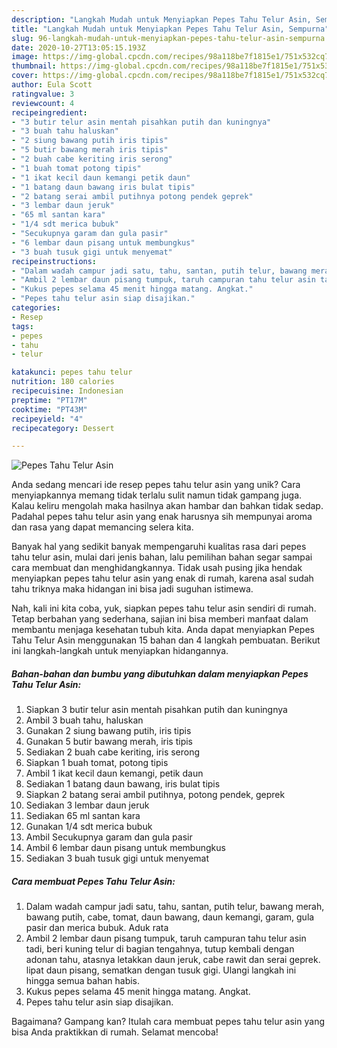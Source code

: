 ```yaml
---
description: "Langkah Mudah untuk Menyiapkan Pepes Tahu Telur Asin, Sempurna"
title: "Langkah Mudah untuk Menyiapkan Pepes Tahu Telur Asin, Sempurna"
slug: 96-langkah-mudah-untuk-menyiapkan-pepes-tahu-telur-asin-sempurna
date: 2020-10-27T13:05:15.193Z
image: https://img-global.cpcdn.com/recipes/98a118be7f1815e1/751x532cq70/pepes-tahu-telur-asin-foto-resep-utama.jpg
thumbnail: https://img-global.cpcdn.com/recipes/98a118be7f1815e1/751x532cq70/pepes-tahu-telur-asin-foto-resep-utama.jpg
cover: https://img-global.cpcdn.com/recipes/98a118be7f1815e1/751x532cq70/pepes-tahu-telur-asin-foto-resep-utama.jpg
author: Eula Scott
ratingvalue: 3
reviewcount: 4
recipeingredient:
- "3 butir telur asin mentah pisahkan putih dan kuningnya"
- "3 buah tahu haluskan"
- "2 siung bawang putih iris tipis"
- "5 butir bawang merah iris tipis"
- "2 buah cabe keriting iris serong"
- "1 buah tomat potong tipis"
- "1 ikat kecil daun kemangi petik daun"
- "1 batang daun bawang iris bulat tipis"
- "2 batang serai ambil putihnya potong pendek geprek"
- "3 lembar daun jeruk"
- "65 ml santan kara"
- "1/4 sdt merica bubuk"
- "Secukupnya garam dan gula pasir"
- "6 lembar daun pisang untuk membungkus"
- "3 buah tusuk gigi untuk menyemat"
recipeinstructions:
- "Dalam wadah campur jadi satu, tahu, santan, putih telur, bawang merah, bawang putih, cabe, tomat, daun bawang, daun kemangi, garam, gula pasir dan merica bubuk. Aduk rata"
- "Ambil 2 lembar daun pisang tumpuk, taruh campuran tahu telur asin tadi, beri kuning telur di bagian tengahnya, tutup kembali dengan adonan tahu, atasnya letakkan daun jeruk, cabe rawit dan serai geprek. lipat daun pisang, sematkan dengan tusuk gigi. Ulangi langkah ini hingga semua bahan habis."
- "Kukus pepes selama 45 menit hingga matang. Angkat."
- "Pepes tahu telur asin siap disajikan."
categories:
- Resep
tags:
- pepes
- tahu
- telur

katakunci: pepes tahu telur 
nutrition: 180 calories
recipecuisine: Indonesian
preptime: "PT17M"
cooktime: "PT43M"
recipeyield: "4"
recipecategory: Dessert

---
```



![Pepes Tahu Telur Asin](https://img-global.cpcdn.com/recipes/98a118be7f1815e1/751x532cq70/pepes-tahu-telur-asin-foto-resep-utama.jpg)

Anda sedang mencari ide resep pepes tahu telur asin yang unik? Cara menyiapkannya memang tidak terlalu sulit namun tidak gampang juga. Kalau keliru mengolah maka hasilnya akan hambar dan bahkan tidak sedap. Padahal pepes tahu telur asin yang enak harusnya sih mempunyai aroma dan rasa yang dapat memancing selera kita.



Banyak hal yang sedikit banyak mempengaruhi kualitas rasa dari pepes tahu telur asin, mulai dari jenis bahan, lalu pemilihan bahan segar sampai cara membuat dan menghidangkannya. Tidak usah pusing jika hendak menyiapkan pepes tahu telur asin yang enak di rumah, karena asal sudah tahu triknya maka hidangan ini bisa jadi suguhan istimewa.


Nah, kali ini kita coba, yuk, siapkan pepes tahu telur asin sendiri di rumah. Tetap berbahan yang sederhana, sajian ini bisa memberi manfaat dalam membantu menjaga kesehatan tubuh kita. Anda dapat menyiapkan Pepes Tahu Telur Asin menggunakan 15 bahan dan 4 langkah pembuatan. Berikut ini langkah-langkah untuk menyiapkan hidangannya.

<!--inarticleads1-->

##### Bahan-bahan dan bumbu yang dibutuhkan dalam menyiapkan Pepes Tahu Telur Asin:

1. Siapkan 3 butir telur asin mentah pisahkan putih dan kuningnya
1. Ambil 3 buah tahu, haluskan
1. Gunakan 2 siung bawang putih, iris tipis
1. Gunakan 5 butir bawang merah, iris tipis
1. Sediakan 2 buah cabe keriting, iris serong
1. Siapkan 1 buah tomat, potong tipis
1. Ambil 1 ikat kecil daun kemangi, petik daun
1. Sediakan 1 batang daun bawang, iris bulat tipis
1. Siapkan 2 batang serai ambil putihnya, potong pendek, geprek
1. Sediakan 3 lembar daun jeruk
1. Sediakan 65 ml santan kara
1. Gunakan 1/4 sdt merica bubuk
1. Ambil Secukupnya garam dan gula pasir
1. Ambil 6 lembar daun pisang untuk membungkus
1. Sediakan 3 buah tusuk gigi untuk menyemat




<!--inarticleads2-->

##### Cara membuat Pepes Tahu Telur Asin:

1. Dalam wadah campur jadi satu, tahu, santan, putih telur, bawang merah, bawang putih, cabe, tomat, daun bawang, daun kemangi, garam, gula pasir dan merica bubuk. Aduk rata
1. Ambil 2 lembar daun pisang tumpuk, taruh campuran tahu telur asin tadi, beri kuning telur di bagian tengahnya, tutup kembali dengan adonan tahu, atasnya letakkan daun jeruk, cabe rawit dan serai geprek. lipat daun pisang, sematkan dengan tusuk gigi. Ulangi langkah ini hingga semua bahan habis.
1. Kukus pepes selama 45 menit hingga matang. Angkat.
1. Pepes tahu telur asin siap disajikan.




Bagaimana? Gampang kan? Itulah cara membuat pepes tahu telur asin yang bisa Anda praktikkan di rumah. Selamat mencoba!
